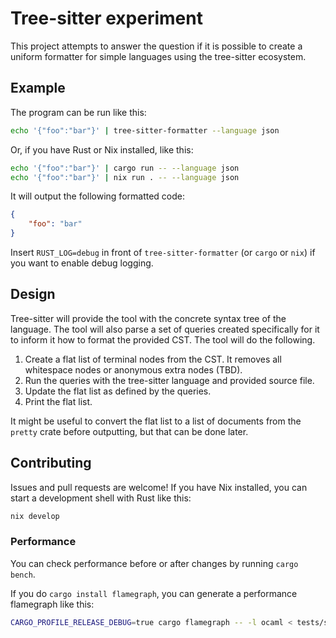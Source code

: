 # Tree-sitter experiment

This project attempts to answer the question if it is possible to create a
uniform formatter for simple languages using the tree-sitter ecosystem.

## Example

The program can be run like this:

```bash
echo '{"foo":"bar"}' | tree-sitter-formatter --language json
```

Or, if you have Rust or Nix installed, like this:

```bash
echo '{"foo":"bar"}' | cargo run -- --language json
echo '{"foo":"bar"}' | nix run . -- --language json
```

It will output the following formatted code:

```json
{
    "foo": "bar"
}
```

Insert `RUST_LOG=debug` in front of `tree-sitter-formatter` (or `cargo` or `nix`) if you want to enable debug logging.

## Design

Tree-sitter will provide the tool with the concrete syntax tree of
the language. The tool will also parse a set of queries created specifically
for it to inform it how to format the provided CST. The tool will do the following.

1. Create a flat list of terminal nodes from the CST. It removes all whitespace nodes or anonymous extra nodes (TBD).
2. Run the queries with the tree-sitter language and provided source file.
3. Update the flat list as defined by the queries.
4. Print the flat list.

It might be useful to convert the flat list to a list of documents from the `pretty` crate before outputting, but that can be done later.

## Contributing

Issues and pull requests are welcome! If you have Nix installed, you can start a development shell with Rust like this:

```bash
nix develop
```

### Performance

You can check performance before or after changes by running `cargo bench`.

If you do `cargo install flamegraph`, you can generate a performance flamegraph like this:

```bash
CARGO_PROFILE_RELEASE_DEBUG=true cargo flamegraph -- -l ocaml < tests/samples/input/ocaml.ml > formatted.ml
```
